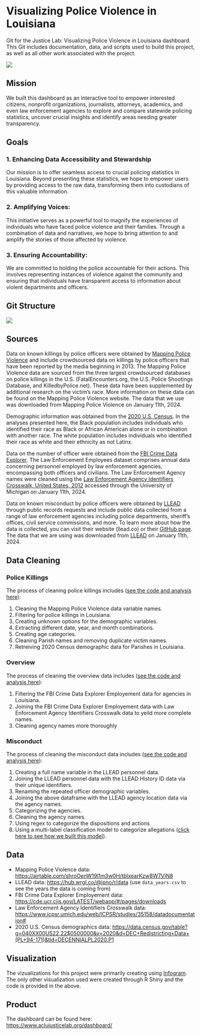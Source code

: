 # Visualizing Police Violence in Louisiana
Git for the Justice Lab: Visualizing Police Violence in Louisiana dashboard. This Git includes documentation, data, and scripts used to build this project, as well as all other work associated with the project.

![](https://github.com/aclu-national/JL_dashboard_test/blob/ed9009b156db4ccdfc4fb3df33af8573584b11bf/image/gif3.gif)


## Mission
We built this dashboard as an interactive tool to empower interested citizens, nonprofit organizations, journalists, attorneys, academics, and even law enforcement agencies to explore and compare statewide policing statistics, uncover crucial insights and identify areas needing greater transparency.

## Goals
### 1. Enhancing Data Accessibility and Stewardship 
Our mission is to offer seamless access to crucial policing statistics in Louisiana. Beyond presenting these statistics, we hope to empower users by providing access to the raw data, transforming them into custodians of this valuable information.

### 2. Amplifying Voices: 
This initiative serves as a powerful tool to magnify the experiences of individuals who have faced police violence and their families. Through a combination of data and narratives, we hope to bring attention to and amplify the stories of those affected by violence.

### 3. Ensuring Accountability: 
We are committed to holding the police accountable for their actions. This involves representing instances of violence against the community and ensuring that individuals have transparent access to information about violent departments and officers.

## Git Structure

<img src = https://github.com/aclu-national/JL_dashboard_test2/blob/fdcea16566ab7e170e9151b82c4c53019b1bad4d/image/git_structure >

## Sources
Data on known killings by police officers were obtained by [Mapping Police Violence](https://airtable.com/shroOenW19l1m3w0H/tblxearKzw8W7ViN8) and include crowdsourced data on killings by police officers that have been reported by the media beginning in 2013. The Mapping Police Violence data are sourced from the three largest crowdsourced databases on police killings in the U.S. (FatalEncounters.org, the U.S. Police Shootings Database, and KilledbyPolice.net). These data have been supplemented by additional research on the victim’s race. More information on these data can be found on the Mapping Police Violence website. The data that we use was downloaded from Mapping Police Violence on January 11th, 2024.

Demographic information was obtained from the [2020 U.S. Census](https://data.census.gov/table?g=040XX00US22,22$0500000&y=2020&d=DEC+Redistricting+Data+(PL+94-171)&tid=DECENNIALPL2020.P1). In the analyses presented here, the Black population includes individuals who identified their race as Black or African American alone or in combination with another race. The white population includes individuals who identified their race as white and their ethnicity as not Latinx.

Data on the number of officer were obtained from the [FBI Crime Data Explorer](https://cde.ucr.cjis.gov/LATEST/webapp/#/pages/downloads). The Law Enforcement Employees dataset comprises annual data concerning personnel employed by law enforcement agencies, encompassing both officers and civilians. The Law Enforcement Agency names were cleaned using the [Law Enforcement Agency Identifiers Crosswalk, United States, 2012](https://www.icpsr.umich.edu/web/ICPSR/studies/35158/datadocumentation#) accessed through the University of Michigan on January 11th, 2024.

Data on known misconduct by police officers were obtained by [LLEAD](llead.co) through public records requests and include public data collected from a range of law enforcement agencies including police departments, sheriff’s offices, civil service commissions, and more. To learn more about how the data is collected, you can visit their website (llead.co) or their [GitHub page](https://github.com/ipno-llead). The data that we are using was downloaded from [LLEAD](https://hub.wrgl.co/@ipno/r/data) on January 11th, 2024.

## Data Cleaning
### Police Killings
The process of cleaning police killings includes ([see the code and analysis here](https://github.com/aclu-national/JL_dashboard/blob/4cc81d42c5068be139fd52ce8d21a816b737fda1/scripts/killing_scripts/killing_data_cleaning.R)):
1. Cleaning the Mapping Police Violence data variable names.
2. Filtering for police killings in Louisiana.
3. Creating unknown options for the demographic variables.
4. Extracting different date, year, and month combinations.
5. Creating age categories.
6. Cleaning Parish names and removing duplicate victim names.
7. Retreiving 2020 Census demographic data for Parishes in Louisiana.

### Overview
The process of cleaning the overview data includes ([see the code and analysis here](https://github.com/aclu-national/JL_dashboard/blob/3db697133a5cd5b05c3dd88d98bb46816bcb72e9/scripts/overview_scripts/overview_data_cleaning.R)):
1. Filtering the FBI Crime Data Explorer Employement data for agencies in Louisiana.
2. Joining the FBI Crime Data Explorer Employement data with Law Enforcement Agency Identifiers Crosswalk data to yeild more complete names.
3. Cleaning agency names more thoroughly

### Misconduct
The process of cleaning the misconduct data includes ([see the code and analysis here](https://github.com/aclu-national/JL_dashboard/blob/c57de852d5ce5509d5409c759b3b4a1d252a4bf2/scripts/misconduct_scripts/misconduct_data_cleaning.R)):
1. Creating a full name variable in the LLEAD personnel data.
2. Joining the LLEAD personnel data with the LLEAD History ID data via their unique identifiers.
3. Renaming the repeated officer demographic variables.
4. Joining the above dataframe with the LLEAD agency location data via the agency names.
5. Categorizing the agencies.
6. Cleaning the agency names.
7. Using regex to categorize the dispositions and actions
8. Using a multi-label classification model to categorize allegations ([click here to see how we built this model](https://github.com/aclu-national/JL_dashboard/blob/cce003c05222bf8609552bcd951a0afe33cbbde4/scripts/misconduct_scripts/allegation_classification/classification_methodology.pdf)). 

## Data
- Mapping Police Violence data: https://airtable.com/shroOenW19l1m3w0H/tblxearKzw8W7ViN8
- LLEAD data: https://hub.wrgl.co/@ipno/r/data (use `data_years.csv` to see the years the data is coming from)
- FBI Crime Data Explorer Employement data: https://cde.ucr.cjis.gov/LATEST/webapp/#/pages/downloads
- Law Enforcement Agency Identifiers Crosswalk data: https://www.icpsr.umich.edu/web/ICPSR/studies/35158/datadocumentation#
- 2020 U.S. Census demographics data: https://data.census.gov/table?g=040XX00US22,22$0500000&y=2020&d=DEC+Redistricting+Data+(PL+94-171)&tid=DECENNIALPL2020.P1

## Visualization
The vizualizations for this project were primarily creating using [Infogram](https://infogram.com/). The only other visualization used were created through R Shiny and the code is provided in the above. 

## Product
The dashboard can be found here: https://www.aclujusticelab.org/dashboard/ 
